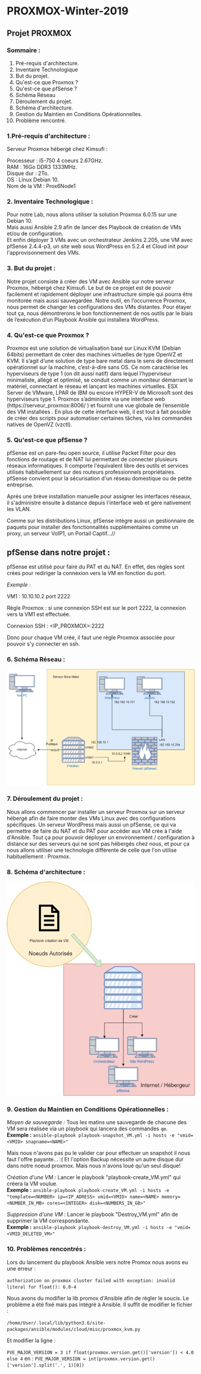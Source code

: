 # PROXMOX-Winter-2019
## Projet PROXMOX 

### Sommaire : 
 1. Pré-requis d'architecture.
 2. Inventaire Technologique
 3. But du projet.
 4. Qu'est-ce que Proxmox ?
 5. Qu'est-ce que pfSense ?
 6. Schéma Réseau
 7. Déroulement du projet.
 8. Schéma d'architecture.
 9. Gestion du Maintien en Conditions Opérationnelles. 
 10. Problème rencontré.

### 1.Pré-requis d'architecture :

Serveur Proxmox hébergé chez Kimsufi :

Processeur : i5-750 4 coeurs 2.67GHz.  
RAM : 16Go DDR3 1333MHz.  
Disque dur : 2To.  
OS : Linux Debian 10.  
Nom de la VM : Prox6Node1  

### 2. Inventaire Technologique :

Pour notre Lab, nous allons utiliser la solution Proxmox 6.0.15 sur une Debian 10.  
Mais aussi Ansible 2.9 afin de lancer des Playbook de création de VMs et/ou de configuration.  
Et enfin déployer 3 VMs avec un orchestrateur Jenkins 2.205, une VM avec pfSense 2.4.4-p3, un site web sous WordPress en 5.2.4 et Cloud init pour l'approvisonnement des VMs.  

### 3. But du projet :

Notre projet consiste à créer des VM avec Ansible sur notre serveur Proxmox, hébergé chez Kimsufi. 
Le but de ce projet est de pouvoir facilement et rapidement déployer une infrastructure simple qui pourra être monitorée mais aussi sauvegardée.
Notre outil, en l’occurrence Proxmox, nous permet de changer les configurations des VMs distantes.
Pour étayer tout ça, nous démontrerons le bon fonctionnement de nos outils par le biais de l’exécution d’un Playbook Ansible qui installera WordPress.

### 4. Qu'est-ce que Proxmox ?
Proxmox est une solution de virtualisation basé sur Linux KVM (Debian 64bits) permettant de créer des machines virtuelles de type OpenVZ et KVM. Il s’agit d’une solution de type bare metal dans le sens de directement opérationnel sur la machine, c’est-à-dire sans OS. Ce nom caractérise les hyperviseurs de type 1 (on dit aussi natif) dans lequel l’hyperviseur minimaliste, allégé et optimisé, se conduit comme un moniteur démarrant le matériel, connectant le réseau et lançant les machines virtuelles. ESX Server de VMware, LPAR de IBM ou encore HYPER-V de Microsoft sont des hyperviseurs type 1. Proxmox s’administre via une interface web (https://serveur_proxmox:8006/ ) et fournit une vue globale de l’ensemble des VM installées . En plus de cette interface web, il est tout à fait possible de créer des scripts pour automatiser certaines tâches, via les commandes natives de OpenVZ (vzctl).

### 5. Qu'est-ce que pfSense ?

pfSense est un pare-feu open source, il utilise Packet Filter pour des fonctions de routage et de NAT lui permettant de connecter plusieurs réseaux informatiques. Il comporte l'équivalent libre des outils et services utilisés habituellement sur des routeurs professionnels propriétaires. pfSense convient pour la sécurisation d'un réseau domestique ou de petite entreprise.

Après une brève installation manuelle pour assigner les interfaces réseaux, il s'administre ensuite à distance depuis l'interface web et gère nativement les VLAN.

Comme sur les distributions Linux, pfSense intègre aussi un gestionnaire de paquets pour installer des fonctionnalités supplémentaires comme un proxy, un serveur VoIP1, un Portail Captif...//

## pfSense dans notre projet :

pfSense est utilisé pour faire du PAT et du NAT.
En effet, des règles sont crées pour rediriger la connexion vers la VM en fonction du port.

*Exemple :* 

VM1 : 10.10.10.2 port 2222

Règle Proxmox : si une connexion SSH est sur le port 2222, la connexion vers la VM1 est effectuée.

Connexion SSH : <IP_PROXMOX>:2222

Donc pour chaque VM crée, il faut une règle Proxmox associée pour pouvoir s'y connecter en ssh.

### 6. Schéma Réseau :

![alt text](https://github.com/alexdoret33/PROXMOX-Winter-2019/blob/master/Images/Schéma%20Réseau.jpg)

### 7. Déroulement du projet :

Nous allons commencer par installer un serveur Proxmox sur un serveur hébergé afin de faire monter des VMs Linux avec des configurations spécifiques. Un serveur WordPress mais aussi un pfSense, ce qui va permettre de faire du NAT et du PAT pour accéder aux VM crée à l'aide d'Ansible. Tout ça pour pouvoir déployer un environnement / configuration à distance sur des serveurs qui ne sont pas hébergés chez nous, et pour ça nous allons utiliser une technologie différente de celle que l'on utilise habituellement : Proxmox. 

### 8. Schéma d'architecture :
![alt text](https://github.com/alexdoret33/PROXMOX-Winter-2019/blob/master/Images/Diagramme.jpg)

### 9. Gestion du Maintien en Conditions Opérationnelles : 

*Moyen de sauvegarde :* Tous les matins une sauvegarde de chacune des VM sera réalisée via un playbook qui lancera des commandes `qm`.  
**Exemple :** `ansible-playbook playbook-snapshot_VM.yml -i hosts -e "vmid=<VMID> snapname=<NAME>"`

Mais nous n'avons pas pu le valider car pour effectuer un snapshot il nous faut l'offre payante... :(
Et l'option Backup nécessite un autre disque dur dans notre noeud proxmox. Mais nous n'avons loué qu'un seul disque!

*Création d'une VM :* Lancer le playbook "playbook-create_VM.yml" qui créera la VM voulue.  
**Exemple :** `ansible-playbook playbook-create_VM.yml -i hosts -e "template=<NUMBER> ip=<IP_ADRESS> vmid=<VMID> name=<NAME> memory=<NUMBER_IN_MB> cores=<INTEGER> disk=<NUMBERS_IN_GB>"`

*Suppression d'une VM :* Lancer le playbook "Destroy_VM.yml" afin de supprimer la VM correspondante.   
**Exemple :** `ansible-playbook playbook-destroy_VM.yml -i hosts -e "vmid=<VMID_DELETED_VM>"`

### 10. Problèmes rencontrés :

Lors du lancement du playbook Ansible vers notre Promox nous avons eu une erreur : 

`authorization on proxmox cluster failed with exception: invalid literal for float(): 6.0-4`

Nous avons du modifier la lib promox d'Ansible afin de règler le soucis. Le problème a été fixé mais pas intégré à Ansible.
Il suffit de modifier le fichier :

`/home/User/.local/lib/python3.6/site-packages/ansible/modules/cloud/misc/proxmox_kvm.py`

Et modifier la ligne : 

`PVE_MAJOR_VERSION = 3 if float(proxmox.version.get()['version']) < 4.0 else 4`
en : `PVE_MAJOR_VERSION = int(proxmox.version.get()['version'].split('.', 1)[0])`
